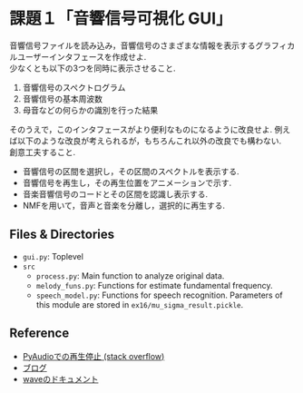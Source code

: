# 課題１「音響信号可視化 GUI」
音響信号ファイルを読み込み，音響信号のさまざまな情報を表示するグラフィカルユーザーインタフェースを作成せよ.  
少なくとも以下の3つを同時に表示させること.
  1. 音響信号のスペクトログラム
  2. 音響信号の基本周波数
  3. 母音などの何らかの識別を行った結果

そのうえで，このインタフェースがより便利なものになるように改良せよ. 例えば以下のような改良が考えられるが，もちろんこれ以外の改良でも構わない.  
創意工夫すること.
- 音響信号の区間を選択し，その区間のスペクトルを表示する.
- 音響信号を再生し，その再生位置をアニメーションで示す.
- 音楽音響信号のコードとその区間を認識し表示する.
- NMFを用いて，音声と音楽を分離し，選択的に再生する.


## Files & Directories
- `gui.py`: Toplevel
- `src`
  + `process.py`: Main function to analyze original data.
  + `melody_funs.py`: Functions for estimate fundamental frequency.
  + `speech_model.py`: Functions for speech recognition. Parameters of this module are stored in `ex16/mu_sigma_result.pickle`.


## Reference
- [PyAudioでの再生停止 (stack overflow)](https://stackoverflow.com/questions/33851107/tkinter-button-calling-function-to-play-wave-with-pyaudio-crashes)
- [ブログ](https://shizenkarasuzon.hatenablog.com/entry/2018/12/31/145510)
- [waveのドキュメント](https://docs.python.org/ja/3/library/wave.html#wave.Wave_read.readframes)